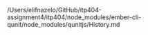 /Users/elifnazelo/GitHub/itp404-assignment4/itp404/node_modules/ember-cli-qunit/node_modules/qunitjs/History.md